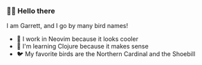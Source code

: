 <!--
**massivebird/massivebird** is a ✨ _special_ ✨ repository because its `README.md` (this file) appears on your GitHub profile. 
-->

### 🐤💬 Hello there

I am Garrett, and I go by many bird names!

- 🚂 I work in Neovim because it looks cooler
- 🍊 I'm learning Clojure because it makes sense
- 🐦 My favorite birds are the Northern Cardinal and the Shoebill
